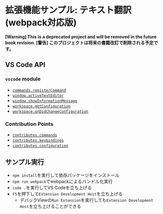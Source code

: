 # 拡張機能サンプル: テキスト翻訳 (webpack対応版)

**\[Warning\] This is a deprecated project and will be removed in the future book revision. [警告] このプロジェクトは将来の書籍改訂で削除される予定です。**

## VS Code API

### `vscode` module

- [`commands.registerCommand`](https://code.visualstudio.com/api/references/vscode-api#commands.registerCommand)
- [`window.activeTextEditor`](https://code.visualstudio.com/api/references/vscode-api#window.activeTextEditor)
- [`window.showInformationMessage`](https://code.visualstudio.com/api/references/vscode-api#window.showInformationMessage)
- [`workspace.getConfiguration`](https://code.visualstudio.com/api/references/vscode-api#workspace.getConfiguration)
- [`workspace.onDidChangeConfiguration`](https://code.visualstudio.com/api/references/vscode-api#workspace.onDidChangeConfiguration)


### Contribution Points

- [`contributes.commands`](https://code.visualstudio.com/api/references/contribution-points#contributes.commands)
- [`contributes.keybindings`](https://code.visualstudio.com/api/references/contribution-points#contributes.keybindings)
- [`contributes.configuration`](https://code.visualstudio.com/api/references/contribution-points#contributes.configuration)


## サンプル実行

- `npm install`を実行して依存パッケージをインストール
- `npm run webpack`でwebpackによるバンドル化実行
- `code .`を実行してVS Codeを立ち上げる
- `F5`を押下して`Extension Development Host`を立ち上げる
  - デバックViewの`Run Extension`を実行しても`Extension Development Host`を立ち上げることができる

